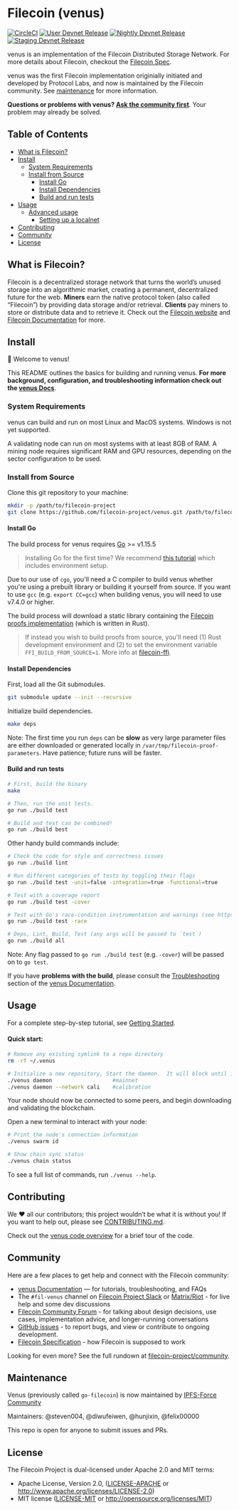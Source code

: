 # Filecoin (venus)

[![CircleCI](https://circleci.com/gh/filecoin-project/venus.svg?style=svg)](https://circleci.com/gh/filecoin-project/venus)
[![User Devnet Release](https://img.shields.io/endpoint.svg?color=brightgreen&style=flat&logo=GitHub&url=https://raw.githubusercontent.com/filecoin-project/go-filecoin-badges/master/user-devnet.json)](https://github.com/filecoin-project/venus/releases/latest)
[![Nightly Devnet Release](https://img.shields.io/endpoint.svg?color=blue&style=flat&logo=GitHub&url=https://raw.githubusercontent.com/filecoin-project/go-filecoin-badges/master/nightly-devnet.json)](https://github.com/filecoin-project/venus/releases)
[![Staging Devnet Release](https://img.shields.io/endpoint.svg?color=brightgreen&style=flat&logo=GitHub&url=https://raw.githubusercontent.com/filecoin-project/go-filecoin-badges/master/staging-devnet.json)](https://github.com/filecoin-project/venus/releases)

venus is an implementation of the Filecoin Distributed Storage Network. For more details  about Filecoin, checkout the [Filecoin Spec](https://spec.filecoin.io).

venus was the first Filecoin implementation originially initiated and developed by Protocol Labs, and now is maintained by the Filecoin community. See [maintenance](#maintenance) for more information.

__Questions or problems with venus? [Ask the community first](#community)__. Your problem may already be solved.

## Table of Contents
<!--
    TOC generated by https://github.com/thlorenz/doctoc
    Install with `npm install -g doctoc`.
    Regenerate with `doctoc README.md`.
    It's ok to edit manually if you don't have/want doctoc.
 -->
<!-- START doctoc generated TOC please keep comment here to allow auto update -->
<!-- DON'T EDIT THIS SECTION, INSTEAD RE-RUN doctoc TO UPDATE -->


- [What is Filecoin?](#what-is-filecoin)
- [Install](#install)
  - [System Requirements](#system-requirements)
  - [Install from Source](#install-from-source)
    - [Install Go](#install-go)
    - [Install Dependencies](#install-dependencies)
    - [Build and run tests](#build-and-run-tests)
- [Usage](#usage)
  - [Advanced usage](#advanced-usage)
    - [Setting up a localnet](#setting-up-a-localnet)
- [Contributing](#contributing)
- [Community](#community)
- [License](#license)

<!-- END doctoc generated TOC please keep comment here to allow auto update -->

## What is Filecoin?
Filecoin is a decentralized storage network that turns the world’s unused storage into an algorithmic market, creating a permanent, decentralized future for the web.
**Miners** earn the native protocol token (also called “Filecoin”) by providing data storage and/or retrieval. 
**Clients** pay miners to store or distribute data and to retrieve it.
Check out the [Filecoin website](https://filecoin.io/) and [Filecoin Documentation](https://docs.filecoin.io/) for more.

## Install

👋 Welcome to venus!

This README outlines the basics for building and running venus.
**For more background, configuration, and troubleshooting information check out the [venus Docs](https://go.filecoin.io/)**.

### System Requirements

venus can build and run on most Linux and MacOS systems. 
Windows is not yet supported.

A validating node can run on most systems with at least 8GB of RAM. 
A mining node requires significant RAM and GPU resources, depending on the sector configuration to be used.

### Install from Source

Clone this git repository to your machine:

```sh
mkdir -p /path/to/filecoin-project
git clone https://github.com/filecoin-project/venus.git /path/to/filecoin-project/venus
```

#### Install Go

The build process for venus requires [Go](https://golang.org/doc/install) >= v1.15.5

> Installing Go for the first time? We recommend [this tutorial](https://www.ardanlabs.com/blog/2016/05/installing-go-and-your-workspace.html) which includes environment setup.

Due to our use of `cgo`, you'll need a C compiler to build venus whether you're using a prebuilt library or building it yourself from source. 
If you want to use `gcc` (e.g. `export CC=gcc`) when building venus, you will need to use v7.4.0 or higher.

The build process will download a static library containing the [Filecoin proofs implementation](https://github.com/filecoin-project/rust-fil-proofs) (which is written in Rust).

> If instead you wish to build proofs from source, you'll need (1) Rust development environment and (2) to set the environment variable `FFI_BUILD_FROM_SOURCE=1`.
More info at [filecoin-ffi](https://github.com/filecoin-project/filecoin-ffi).

#### Install Dependencies

First, load all the Git submodules.

```sh
git submodule update --init --recursive
```

Initialize build dependencies.

```sh
make deps
```

Note: The first time you run `deps` can be **slow** as very large parameter files are either downloaded or generated locally in `/var/tmp/filecoin-proof-parameters`.
Have patience; future runs will be faster.

#### Build and run tests

```sh
# First, build the binary
make

# Then, run the unit tests.
go run ./build test

# Build and test can be combined!
go run ./build best
```

Other handy build commands include:

```sh
# Check the code for style and correctness issues
go run ./build lint

# Run different categories of tests by toggling their flags
go run ./build test -unit=false -integration=true -functional=true

# Test with a coverage report
go run ./build test -cover

# Test with Go's race-condition instrumentation and warnings (see https://blog.golang.org/race-detector)
go run ./build test -race

# Deps, Lint, Build, Test (any args will be passed to `test`)
go run ./build all
```

Note: Any flag passed to `go run ./build test` (e.g. `-cover`) will be passed on to `go test`.

If you have **problems with the build**, please consult the [Troubleshooting](https://go.filecoin.io/go-filecoin-tutorial/Troubleshooting-&-FAQ.html) section of the [venus Documentation](https://go.filecoin.io/).

## Usage

For a complete step-by-step tutorial, see [Getting Started](https://go.filecoin.io/venus-tutorial/Getting-Started.html).

#### Quick start:

```sh
# Remove any existing symlink to a repo directory
rm -rf ~/.venus

# Initialize a new repository, Start the daemon.  It will block until it connects to at least one bootstrap peer.
./venus daemon                   #mainnet
./venus daemon --network cali    #calibration
```

Your node should now be connected to some peers, and begin downloading and validating the blockchain.

Open a new terminal to interact with your node:

```sh
# Print the node's connection information
./venus swarm id

# Show chain sync status
./venus chain status
```

To see a full list of commands, run `./venus --help`.

## Contributing

We ❤️ all our contributors; this project wouldn’t be what it is without you! If you want to help out, please see [CONTRIBUTING.md](CONTRIBUTING.md).

Check out the [venus code overview](CODEWALK.md) for a brief tour of the code.

## Community

Here are a few places to get help and connect with the Filecoin community:
- [venus Documentation](http://go.filecoin.io/) — for tutorials, troubleshooting, and FAQs
- The `#fil-venus` channel on [Filecoin Project Slack](https://filecoinproject.slack.com/messages/CEHHJNJS3/) or [Matrix/Riot](https://riot.im/app/#/room/#fil-dev:matrix.org) - for live help and some dev discussions
- [Filecoin Community Forum](https://discuss.filecoin.io) - for talking about design decisions, use cases, implementation advice, and longer-running conversations
- [GitHub issues](https://github.com/filecoin-project/venus/issues) - to report bugs, and view or contribute to ongoing development.
- [Filecoin Specification](https://github.com/filecoin-project/specs) - how Filecoin is supposed to work

Looking for even more? See the full rundown at [filecoin-project/community](https://github.com/filecoin-project/community).

## Maintenance

Venus (previously called `go-filecoin`) is now maintained by [IPFS-Force Community](https://github.com/ipfs-force-community)

Maintainers: @steven004, @diwufeiwen, @hunjixin, @felix00000

This repo is open for anyone to submit issues and PRs.

## License

The Filecoin Project is dual-licensed under Apache 2.0 and MIT terms:

- Apache License, Version 2.0, ([LICENSE-APACHE](https://github.com/filecoin-project/venus/blob/master/LICENSE-APACHE) or http://www.apache.org/licenses/LICENSE-2.0)
- MIT license ([LICENSE-MIT](https://github.com/filecoin-project/venus/blob/master/LICENSE-MIT) or http://opensource.org/licenses/MIT)

